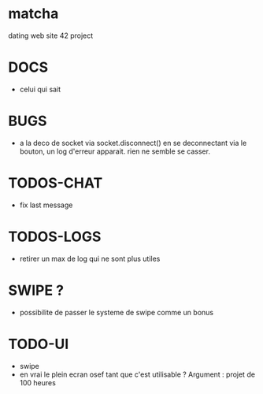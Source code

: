 # matcha
dating web site 42 project 

# DOCS

- celui qui sait

# BUGS

- a la deco de socket via socket.disconnect() en se deconnectant via le bouton, un log d'erreur apparait. rien ne semble se casser.

# TODOS-CHAT

- fix last message

# TODOS-LOGS

- retirer un max de log qui ne sont plus utiles

# SWIPE ?

- possibilite de passer le systeme de swipe comme un bonus

# TODO-UI

- swipe
- en vrai le plein ecran osef tant que c'est utilisable ? Argument : projet de 100 heures
